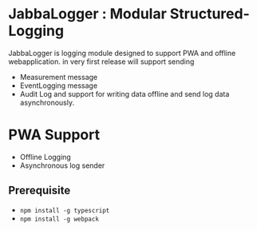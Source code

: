 # JabbaLogger : Modular Structured-Logging
JabbaLogger is logging module designed to support PWA and offline webapplication. in very first release will support sending
* Measurement message
* EventLogging message
* Audit Log
and support for writing data offline and send log data asynchronously.

# PWA Support
* Offline Logging
* Asynchronous log sender



## Prerequisite
* `npm install -g typescript`
* `npm install -g webpack`

